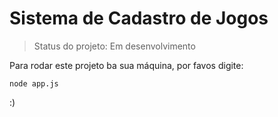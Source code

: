 <h1>Sistema de Cadastro de Jogos</h1>

> Status do projeto: Em desenvolvimento

Para rodar este projeto ba sua máquina, por favos digite:

```
node app.js
```

:)